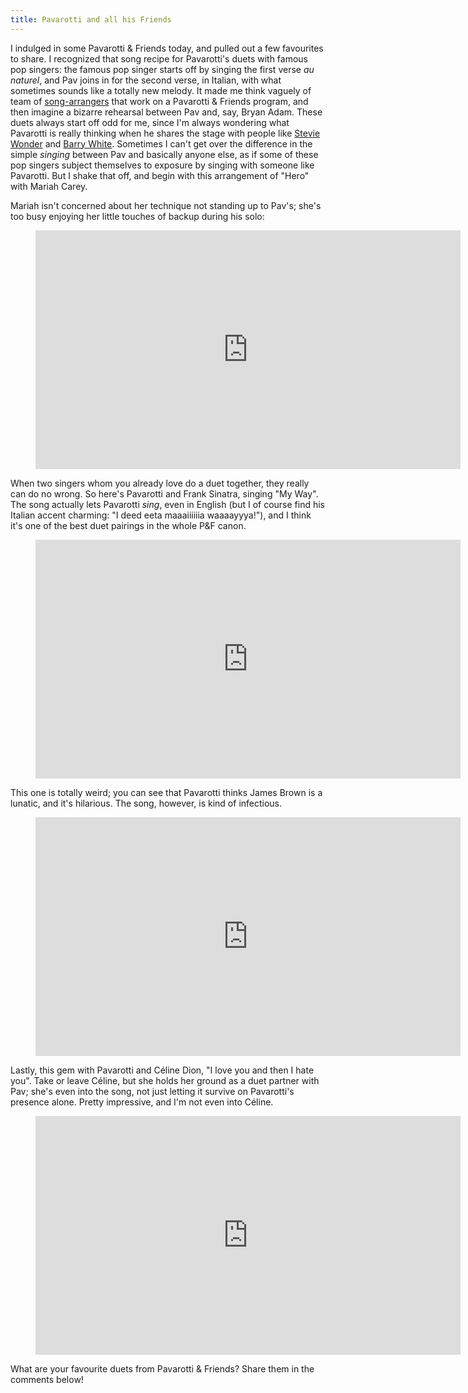 ```yaml
---
title: Pavarotti and all his Friends
---
```


I indulged in some Pavarotti & Friends today, and pulled out a few favourites to share. I recognized that song recipe for Pavarotti's duets with famous pop singers: the famous pop singer starts off by singing the first verse _au naturel_, and Pav joins in for the second verse, in Italian, with what sometimes sounds like a totally new melody. It made me think vaguely of team of [song-arrangers](http://www.discogs.com/artist/10529-Henry-Mancini) that work on a Pavarotti & Friends program, and then imagine a bizarre rehearsal between Pav and, say, Bryan Adam. These duets always start off odd for me, since I'm always wondering what Pavarotti is really thinking when he shares the stage with people like [Stevie Wonder](https://www.youtube.com/watch?v=xoClSToRAxM) and [Barry White](https://www.youtube.com/watch?v=fHCcM_uV-r8&list=PL-alyau4BfH4H04iXV3FooJpGu3WdSF-c). Sometimes I can't get over the difference in the simple _singing_ between Pav and basically anyone else, as if some of these pop singers subject themselves to exposure by singing with someone like Pavarotti. But I shake that off, and begin with this arrangement of "Hero" with Mariah Carey.

Mariah isn't concerned about her technique not standing up to Pav's; she's too busy enjoying her little touches of backup during his solo:

<figure data-type="video">
<iframe width="680" height="382" src="https://www.youtube.com/embed/BsvYT8QZRjE" frameborder="0" allowfullscreen></iframe>
</figure>

When two singers whom you already love do a duet together, they really can do no wrong. So here's Pavarotti and Frank Sinatra, singing "My Way". The song actually lets Pavarotti _sing_, even in English (but I of course find his Italian accent charming: "I deed eeta maaaiiiiiia waaaayyya!"), and I think it's one of the best duet pairings in the whole P&F canon.

<figure data-type="video">
<iframe width="680" height="382" src="https://www.youtube.com/embed/8vb_xHWgb2s" frameborder="0" allowfullscreen></iframe>
</figure>

This one is totally weird; you can see that Pavarotti thinks James Brown is a lunatic, and it's hilarious. The song, however, is kind of infectious.

<figure data-type="video">
<iframe width="680" height="382" src="https://www.youtube.com/embed/qHz5AuXHejc" frameborder="0" allowfullscreen></iframe>
</figure>

Lastly, this gem with Pavarotti and Céline Dion, "I love you and then I hate you". Take or leave Céline, but she holds her ground as a duet partner with Pav; she's even into the song, not just letting it survive on Pavarotti's presence alone. Pretty impressive, and I'm not even into Céline.

<figure data-type="video">
<iframe width="680" height="382" src="https://www.youtube.com/embed/xixX75qksjc" frameborder="0" allowfullscreen></iframe>
</figure>

What are your favourite duets from Pavarotti & Friends? Share them in the comments below!
